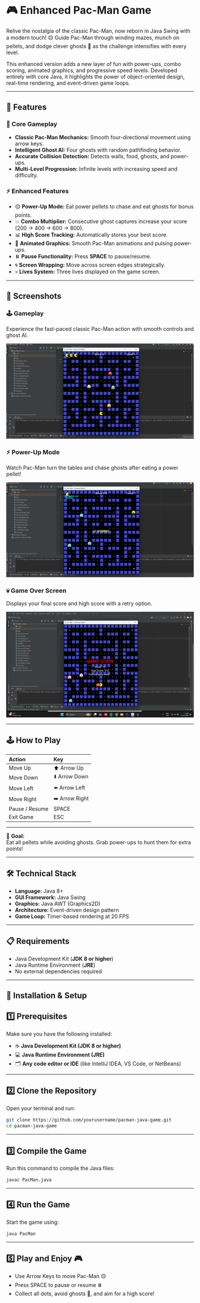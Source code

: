 # 🎮 Enhanced Pac-Man Game  

Relive the nostalgia of the classic Pac-Man, now reborn in Java Swing with a modern touch! 🟡
Guide Pac-Man through winding mazes, munch on pellets, and dodge clever ghosts 👻 as the challenge intensifies with every level.

This enhanced version adds a new layer of fun with power-ups, combo scoring, animated graphics, and progressive speed levels.
Developed entirely with core Java, it highlights the power of object-oriented design, real-time rendering, and event-driven game loops.

---

## 🌟 Features  

### 🧩 Core Gameplay  
- **Classic Pac-Man Mechanics:** Smooth four-directional movement using arrow keys.  
- **Intelligent Ghost AI:** Four ghosts with random pathfinding behavior.  
- **Accurate Collision Detection:** Detects walls, food, ghosts, and power-ups.  
- **Multi-Level Progression:** Infinite levels with increasing speed and difficulty.  

### ⚡ Enhanced Features  
- 🟡 **Power-Up Mode:** Eat power pellets to chase and eat ghosts for bonus points.  
- 💥 **Combo Multiplier:** Consecutive ghost captures increase your score (200 → 400 → 600 → 800).  
- 📊 **High Score Tracking:** Automatically stores your best score.  
- 🎨 **Animated Graphics:** Smooth Pac-Man animations and pulsing power-ups.  
- ⏸️ **Pause Functionality:** Press **SPACE** to pause/resume.  
- 🌀 **Screen Wrapping:** Move across screen edges strategically.  
- 💀 **Lives System:** Three lives displayed on the game screen.  

---

## 🎯 Screenshots 

### 🕹️ Gameplay  
Experience the fast-paced classic Pac-Man action with smooth controls and ghost AI.

![Gameplay](Screenshots/gameplay.png)  



### ⚡ Power-Up Mode  
Watch Pac-Man turn the tables and chase ghosts after eating a power pellet! 

![Power-Up](Screenshots/powerup.png) 


### 💀 Game Over Screen  
Displays your final score and high score with a retry option.  

![Game Over](Screenshots/gameover.png)  


---


## 🕹️ How to Play  

| Action | Key |
|:--|:--|
| Move Up | ⬆️ Arrow Up |
| Move Down | ⬇️ Arrow Down |
| Move Left | ⬅️ Arrow Left |
| Move Right | ➡️ Arrow Right |
| Pause / Resume | SPACE |
| Exit Game | ESC |

---
🎯 **Goal:**  
Eat all pellets while avoiding ghosts. Grab power-ups to hunt them for extra points!  

---

## 🛠️ Technical Stack  
- **Language:** Java 8+  
- **GUI Framework:** Java Swing  
- **Graphics:** Java AWT (Graphics2D)  
- **Architecture:** Event-driven design pattern  
- **Game Loop:** Timer-based rendering at 20 FPS  

---

## 📋 Requirements  
- Java Development Kit (**JDK 8 or higher**)  
- Java Runtime Environment (**JRE**)  
- No external dependencies required  

---

## 🚀 Installation & Setup  
## 1️⃣ Prerequisites

Make sure you have the following installed:

- ☕ **Java Development Kit (JDK 8 or higher)**
- 💻 **Java Runtime Environment (JRE)**
- 🗂️ **Any code editor or IDE** (like IntelliJ IDEA, VS Code, or NetBeans)

---

## 2️⃣ Clone the Repository

Open your terminal and run:

```bash
git clone https://github.com/yourusername/pacman-java-game.git
cd pacman-java-game
```

---

## 3️⃣ Compile the Game

Run this command to compile the Java files:

```bash
javac PacMan.java
```

---

## 4️⃣ Run the Game

Start the game using:

```bash
java PacMan
```

---

## 5️⃣ Play and Enjoy 🎮

- Use Arrow Keys to move Pac-Man 🟡
- Press SPACE to pause or resume ⏸️
- Collect all dots, avoid ghosts 👻, and aim for a high score!
